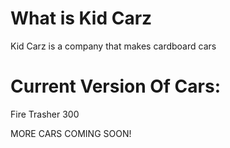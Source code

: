 # What is Kid Carz
Kid Carz is a company that makes cardboard cars


# Current Version Of Cars:
Fire Trasher 300

MORE CARS COMING SOON!
